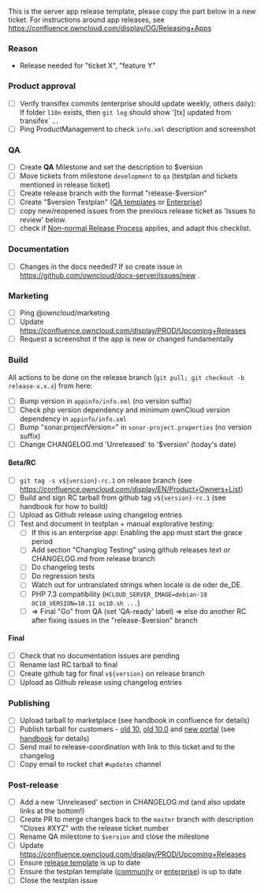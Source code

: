 This is the server app release template, please copy the part below in a new ticket.
For instructions around app releases, see https://confluence.owncloud.com/display/OG/Releasing+Apps

### Reason

- Release needed for "ticket X", "feature Y"

### Product approval 

- [ ] Verify transifex commits (enterprise should update weekly, others daily): If folder `l10n` exists, then `git log` should show '[tx] updated from transifex` ...
- [ ] Ping ProductManagement to check `info.xml` description and screenshot

### QA

- [ ] Create **QA** Milestone and set the description to $version
- [ ] Move tickets from milestone `development` to `qa` (testplan and tickets mentioned in release ticket)
- [ ] Create release branch with the format "release-$version"
- [ ] Create "$version Testplan" ([QA templates](https://github.com/owncloud/QA/tree/master/Server) or [Enterprise](https://github.com/owncloud/qa-enterprise/tree/master/Core))
- [ ] copy new/reopened issues from the previous release ticket as 'Issues to review' below.
- [ ] check if [Non-normal Release Process](https://confluence.owncloud.com/display/OG/Apps+with+special+release+process) applies, and adapt this checklist.

### Documentation

- [ ] Changes in the docs needed? If so create issue in https://github.com/owncloud/docs-server/issues/new .

### Marketing

- [ ] Ping @owncloud/marketing
- [ ] Update https://confluence.owncloud.com/display/PROD/Upcoming+Releases
- [ ] Request a screenshot if the app is new or changed fundamentally

### Build

All actions to be done on the release branch (`git pull; git checkout -b release-x.x.x`) from here:
- [ ] Bump version in `appinfo/info.xml` (no version suffix)
- [ ] Check php version dependency and minimum ownCloud version dependency in `appinfo/info.xml`
- [ ] Bump "sonar.projectVersion=" in `sonar-project.properties` (no version suffix)
- [ ] Change CHANGELOG.md 'Unreleased' to '$version' (today's date)

#### Beta/RC

- [ ] `git tag -s v${version}-rc.1` on release branch (see https://confluence.owncloud.com/display/EN/Product+Owners+List)
- [ ] Build and sign RC tarball from github tag `v${version}-rc.1` (see handbook for how to build)
- [ ] Upload as Github release using changelog entries
- [ ] Test and document in testplan + manual explorative testing:
    - [ ] If this is an enterprise app: Enabling the app must start the grace period
    - [ ] Add section "Changlog Testing" using github releases text or CHANGELOG.md from release branch
    - [ ] Do changelog tests
    - [ ] Do regression tests
    - [ ] Watch out for untranslated strings when locale is de oder de_DE.
    - [ ] PHP 7.3 compatibility (`HCLOUD_SERVER_IMAGE=debian-10 OC10_VERSION=10.11 oc10.sh ...`)
    - [ ] => Final "Go" from QA (set 'QA-ready' label) => else do another RC after fixing issues in the "release-$version" branch

#### Final

- [ ] Check that no documentation issues are pending
- [ ] Rename last RC tarball to final
- [ ] Create github tag for final `v${version}` on release branch
- [ ] Upload as Github release using changelog entries

### Publishing

- [ ] Upload tarball to marketplace (see handbook in confluence for details)
- [ ] Publish tarball for customers  - [old 10](https://customer.owncloud.com/owncloud/index.php/apps/files/?dir=%2FownCloud-Enterprise%2FownCloud-10), [old 10.0](https://customer.owncloud.com/owncloud/index.php/apps/files/?dir=%2FownCloud-Server%2FownCloud-10.0) and [new portal](https://portal.owncloud.com/apps/files/?dir=/Portal%20Data/All%20Account%20Data/ownCloud%20Enterprise%20Resources%20Data/Server&fileid=5661) (see [handbook](https://confluence.owncloud.com/display/OG/Releasing+Apps) for details)
- [ ] Send mail to release-coordination with link to this ticket and to the changelog
- [ ] Copy email to rocket chat `#updates` channel

### Post-release

- [ ] Add a new 'Unreleased' section in CHANGELOG.md (and also update links at the bottom!)
- [ ] Create PR to merge changes back to the `master` branch with description "Closes #XYZ" with the release ticket number
- [ ] Rename QA milestone to `$version` and close the milestone
- [ ] Update https://confluence.owncloud.com/display/PROD/Upcoming+Releases
- [ ] Ensure [release template](https://github.com/owncloud/QA/edit/master/tools/release/templates/server_app_release_template.md) is up to date
- [ ] Ensure the testplan template ([community](https://github.com/owncloud/QA/tree/master/Server) or [enterprise](https://github.com/owncloud/qa-enterprise/tree/master/Core)) is up to date
- [ ] Close the testplan issue
